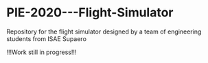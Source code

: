 # PIE-2020---Flight-Simulator
Repository for the flight simulator designed by a team of engineering students from ISAE Supaero

!!!Work still in progress!!!
